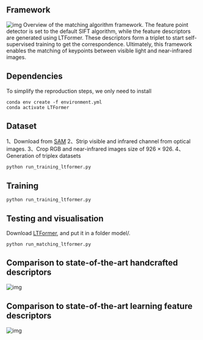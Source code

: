 ## Framework
![img](https://github.com/Tntttt/LTFormer/blob/main/pic/framework.png)
Overview of the matching algorithm framework. The feature point detector is set to the default SIFT algorithm, while the feature descriptors are generated using LTFormer. These descriptors form a triplet to start self-supervised training to get the correspondence. Ultimately, this framework enables the matching of keypoints between visible light and near-infrared images.

## Dependencies
To simplify the reproduction steps, we only need to install
```shell script
conda env create -f environment.yml
conda activate LTFormer
```
## Dataset
1、Download from [SAM](https://github.com/AmberHen/WHU-OPT-SAR-dataset)
2、Strip visible and infrared channel from optical images.
3、Crop RGB and near-infrared images size of 926 × 926.
4、Generation of triplex datasets
```shell script
python run_training_ltformer.py
```
## Training
```shell script
python run_training_ltformer.py
```
## Testing and visualisation
Download [LTFormer](), and put it in a folder model/.
```shell script
python run_matching_ltformer.py
```
## Comparison to state-of-the-art handcrafted descriptors
![img](https://github.com/Tntttt/LTFormer/blob/main/pic/compare.png)
## Comparison to state-of-the-art learning feature descriptors
![img](https://github.com/Tntttt/LTFormer/blob/main/pic/compare.png)

